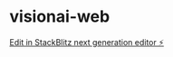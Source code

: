 # visionai-web

[Edit in StackBlitz next generation editor ⚡️](https://stackblitz.com/~/github.com/braverior/visionai-web)